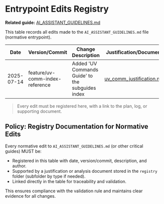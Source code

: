 # Entrypoint Edits Registry

**Related guide:** [AI_ASSISTANT_GUIDELINES.md](../../ai_assistant_guides/AI_ASSISTANT_GUIDELINES.md)

This table records all edits made to the `AI_ASSISTANT_GUIDELINES.md` file (normative entrypoint).

| Date       | Version/Commit | Change Description                    | Justification/Document | Author |
|------------|----------------|---------------------------------------|------------------------|--------|
| 2025-07-14 | feature/uv-comm-index-reference | Added 'UV Commands Guide' to the subguides index | [uv_comm_justification.md](./uv_comm_justification.md) | GitHub Copilot |

> Every edit must be registered here, with a link to the plan, log, or supporting document.

## Policy: Registry Documentation for Normative Edits

Every normative edit to `AI_ASSISTANT_GUIDELINES.md` (or other critical guides) MUST be:
- Registered in this table with date, version/commit, description, and author.
- Supported by a justification or analysis document stored in the `registry` folder (subfolder by type if needed).
- Linked directly in the table for traceability and validation.

This ensures compliance with the validation rule and maintains clear evidence for all changes.
